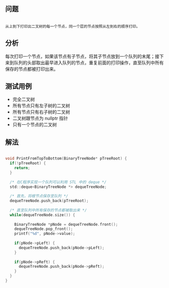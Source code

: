 
## 问题

```

从上到下打印出二叉树的每一个节点，同一个层的节点按照从左到右的顺序打印。

```

## 分析

每次打印一个节点，如果该节点有子节点，将其子节点放到一个队列的末尾；接下来到队列的头部取出最早进入队列的节点，重复前面的打印操作，直至队列中所有保存的节点都被打印出来。

## 测试用例

- 完全二叉树
- 所有节点只有左子树的二叉树
- 所有节点只有右子树的二叉树
- 二叉树跟节点为 nullptr 指针
- 只有一个节点的二叉树

## 解法

```c

void PrintFromTopToBottom(BinaryTreeNode* pTreeRoot) {
  if(!pTreeRoot) {
    return;
  }
  
  /* 在C程序实现一个队列可以利用 STL 中的 deque */
  std::deque<BinaryTreeNode *> dequeTreeNode;
  
  /* 首先，将根节点保存至队列 */
  dequeTreeNode.push_back(pTreeRoot);
  
  /* 直至队列中所有保存的节点都被取出来 */
  while(dequeTreeNode.size()) {
  
    BinaryTreeNode *pNode = dequeTreeNode.front();
    dequeTreeNode.pop_front();
    printf("%d", pNode->value);
    
    if(pNode->pLeft) {
      dequeTreeNode.push_back(pNode->pLeft);
    }
    
    if(pNode->pReft) {
      dequeTreeNode.push_back(pNode->pReft);
    }
  }
}

```

